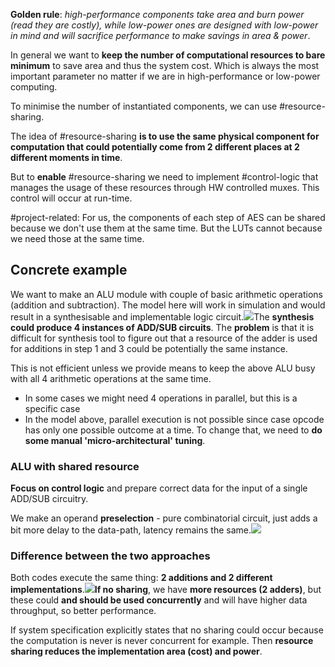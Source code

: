 **Golden rule**: *high-performance components take area and burn power (read they are costly), while low-power ones are designed with low-power in mind and will sacrifice performance to make savings in area & power*.

In general we want to **keep the number of computational resources to bare minimum** to save area and thus the system cost. Which is always the most important parameter no matter if we are in high-performance or low-power computing.

To minimise the number of instantiated components, we can use #resource-sharing.

The idea of #resource-sharing  **is to use the same physical component for computation that could potentially come from 2 different places at 2 different moments in time**.

But to **enable** #resource-sharing we need to implement #control-logic that manages the usage of these resources through HW controlled muxes. This control will occur at run-time.

#project-related:
	For us, the components of each step of AES can be shared because we don't use them at the same time.
	But the LUTs cannot because we need those at the same time.
## Concrete example
We want to make an ALU module with couple of basic arithmetic operations (addition and subtraction). The model here will work in simulation and would result in a synthesisable and implementable logic circuit.![](Pasted%20image%2020231212093400.png)The **synthesis could produce 4 instances of ADD/SUB circuits**. The **problem** is that it is difficult for synthesis tool to figure out that a resource of the adder is used for additions in step 1 and 3 could be potentially the same instance.

This is not efficient unless we provide means to keep the above ALU busy with all 4 arithmetic operations at the same time.
- In some cases we might need 4 operations in parallel, but this is a specific case
- In the model above, parallel execution is not possible since case opcode has only one possible outcome at a time.
To change that, we need to **do some manual 'micro-architectural' tuning**.
### ALU with shared resource
**Focus on control logic** and prepare correct data for the input of a single ADD/SUB circuitry.

We make an operand **preselection** - pure combinatorial circuit, just adds a bit more delay to the data-path, latency remains the same.![](Pasted%20image%2020231212124747.png)
### Difference between the two approaches
Both codes execute the same thing: **2 additions and 2 different implementations**.![](Pasted%20image%2020231212125045.png)**If no sharing**, we have **more resources (2 adders)**, but these could **and should be used concurrently** and will have higher data throughput, so better performance.

If system specification explicitly states that no sharing could occur because the computation is never is never concurrent for example. Then **resource sharing reduces the implementation area (cost) and power**.